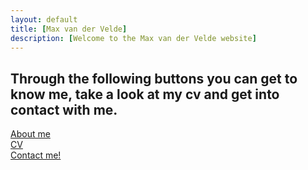 ```yaml
---
layout: default
title: [Max van der Velde]
description: [Welcome to the Max van der Velde website]
---
```


## Through the following buttons you can get to know me, take a look at my cv and get into contact with me.

[About me](https://maxvandervelde.github.io/About%20me/about_me.md)                         
[CV](https://maxvandervelde.github.io/CV/CV.md)              
[Contact me!](mailto:m.e.vandervelde@uu.nl)
